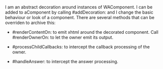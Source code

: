 I am an abstract decoration around instances of WAComponent. I can be added to aComponent by calling #addDecoration: and I change the basic behaviour or look of a component. There are several methods that can be overriden to archive this:

- #renderContentOn: to emit xhtml around the decorated component. Call #renderOwnerOn: to let the owner emit its output.

- #processChildCallbacks: to intercept the callback processing of the owner.

- #handleAnswer: to intercept the answer processing.